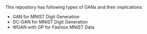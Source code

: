 This repository has following types of GANs and their implications
- GAN for MNIST Digit Generation
- DC-GAN for MNIST Digit Generation
- WGAN with GP for Fashion MNIST Data
